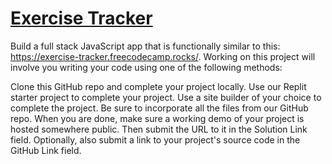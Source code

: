 # [Exercise Tracker](https://www.freecodecamp.org/learn/apis-and-microservices/apis-and-microservices-projects/exercise-tracker)

Build a full stack JavaScript app that is functionally similar to this: https://exercise-tracker.freecodecamp.rocks/. Working on this project will involve you writing your code using one of the following methods:

Clone this GitHub repo and complete your project locally.
Use our Replit starter project to complete your project.
Use a site builder of your choice to complete the project. Be sure to incorporate all the files from our GitHub repo.
When you are done, make sure a working demo of your project is hosted somewhere public. Then submit the URL to it in the Solution Link field. Optionally, also submit a link to your project's source code in the GitHub Link field.
